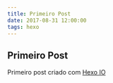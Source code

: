 ```yaml
---
title: Primeiro Post
date: 2017-08-31 12:00:00
tags: hexo
---
```


## Primeiro Post

Primeiro post criado com [Hexo IO](https://hexo.io/)
